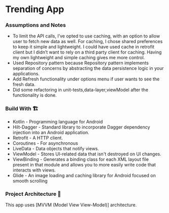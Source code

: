 # Trending App

### Assumptions and Notes

- To limit the API calls, I’ve opted to use caching, with an option to allow user to fetch new data as well. For caching, I chose shared preferences to keep it simple and lightweight. I could have used cache in retrofit client but I didn’t want to rely on a third party client for caching. Having my own lightweight and simple caching gives me more control.
- Used Repository pattern because Repository pattern implements separation of concerns by abstracting the data persistence logic in your applications.
- Add Refresh functionality under options menu if user wants to see the fresh data.
- Did some refactoring in unit-tests,data-layer,viewModel after the functionality is done.

### Build With 🏗️

- Kotlin - Programming language for Android
- Hilt-Dagger - Standard library to incorporate Dagger dependency injection into an Android application.
- Retrofit -  A HTTP client.
- Coroutines - For asynchronous
- LiveData - Data objects that notify views.
- ViewModel - Stores UI-related data that isn't destroyed on UI changes.
- ViewBinding - Generates a binding class for each XML layout file present in that module and allows you to more easily write code that interacts with views.
- Glide - An image loading and caching library for Android focused on smooth scrolling

### Project Architecture 🗼

This app uses [MVVM (Model View View-Model)] architecture.